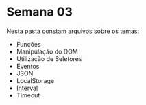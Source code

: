 # Semana 03

Nesta pasta constam arquivos sobre os temas:
- Funções
- Manipulação do DOM
- Utilização de Seletores
- Eventos
- JSON
- LocalStorage
- Interval
- Timeout
